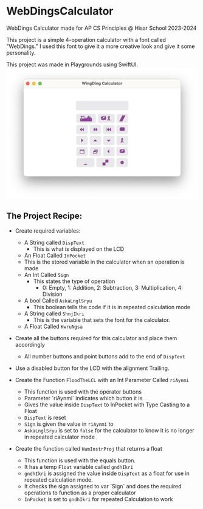 # WebDingsCalculator
WebDings Calculator made for AP CS Principles @ Hisar School 2023-2024


This project is a simple 4-operation calculator with a font called "WebDings." I used this font to give it a more creative look and give it some personality.

This project was made in Playgrounds using SwiftUI. 
![Screenshot 1](https://github.com/BerkAlpGozek/WebDingsCalculator/blob/main/App%20Screenshots/Empty.png)

The Project Recipe:
-

 - Create required variables:
    - A String called `DispText`
      - This is what is displayed on the LCD
    - An Float Called `InPocket`
     - This is the stored variable in the calculator when an operation is made
    - An Int Called `Sign`
       - This states the type of  operation
         - 0: Empty, 1: Addition, 2: Subtraction, 3: Multiplication, 4: Division
    - A bool Called `AskaLnglSryu`
      - This boolean tells the code if it is in repeated calculation mode
    - A String called `ShnjIkri`
      - This is the variable that sets the font for the calculator. 
    - A Float Called `KwruNgsa`
  - Create all the buttons required for this calculator and place them accordingly
    - All number buttons and point buttons add to the end of `DispText`
  - Use a disabled button for the LCD with the alignment Trailing.
    
- Create the Function `FloodTheLCL` with an Int Parameter Called `riAynmi`
  - This function is used with the operator buttons
  - Parameter ´riAynmi´ indicates which button it is 
  - Gives the value inside `DispText` to InPocket with Type Casting to a Float
  - `DispText` is reset
  - `Sign` is given the value in `riAynmi` to
  - `AskaLnglSryu` is set to `false` for the calculator to know it is no longer in repeated calculator mode
  
- Create the function called `HumInstrProj` that returns a float
  - This function is used with the equals button.
  - It has a temp `Float` variable called `gndhIkri`
  - `gndhIkri` is assigned the value inside `DispText` as a float for use in repeated calculation mode.
  - It checks the sign assigned to var ´Sign´ and does the required operations to function as a proper calculator
  - `InPocket` is set to `gndhIkri` for repeated Calculation to work
